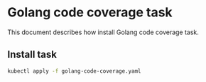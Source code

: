 # Golang code coverage task

This document describes how install Golang code coverage task.

## Install task

```bash
kubectl apply -f golang-code-coverage.yaml
```
